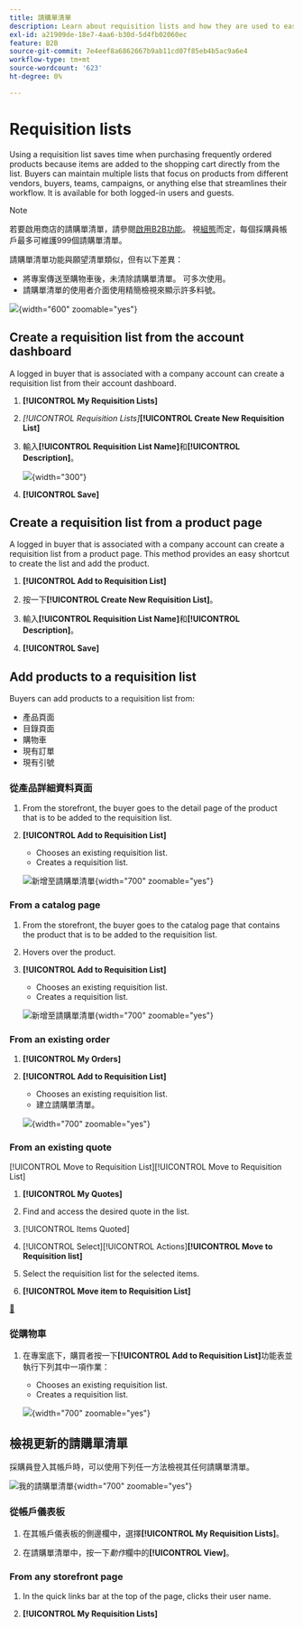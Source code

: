 ```yaml
---
title: 請購單清單
description: Learn about requisition lists and how they are used to easily add frequently ordered products to the shopping cart.
exl-id: a21909de-18e7-4aa6-b30d-5d4fb02060ec
feature: B2B
source-git-commit: 7e4eef8a6862667b9ab11cd07f85eb4b5ac9a6e4
workflow-type: tm+mt
source-wordcount: '623'
ht-degree: 0%

---
```


# Requisition lists

Using a requisition list saves time when purchasing frequently ordered products because items are added to the shopping cart directly from the list. Buyers can maintain multiple lists that focus on products from different vendors, buyers, teams, campaigns, or anything else that streamlines their workflow. It is available for both logged-in users and guests.

>[!NOTE]
>
>若要啟用商店的請購單清單，請參閱[啟用B2B功能](enable-basic-features.md)。 視[組態](configure-requisition-lists.md)而定，每個採購員帳戶最多可維護999個請購單清單。

請購單清單功能與願望清單類似，但有以下差異：

- 將專案傳送至購物車後，未清除請購單清單。 可多次使用。
- 請購單清單的使用者介面使用精簡檢視來顯示許多料號。

![](./assets/account-dashboard-my-requisition-lists.png){width="600" zoomable="yes"}

## Create a requisition list from the account dashboard

A logged in buyer that is associated with a company account can create a requisition list from their account dashboard.

1. **[!UICONTROL My Requisition Lists]**

1. _[!UICONTROL Requisition Lists]_&#x200B;**[!UICONTROL Create New Requisition List]**

1. 輸入&#x200B;**[!UICONTROL Requisition List Name]**&#x200B;和&#x200B;**[!UICONTROL Description]**。

   ![](./assets/requisition-list-create.png){width="300"}

1. **[!UICONTROL Save]**

## Create a requisition list from a product page

A logged in buyer that is associated with a company account can create a requisition list from a product page. This method provides an easy shortcut to create the list and add the product.

1. **[!UICONTROL Add to Requisition List]**

1. 按一下&#x200B;**[!UICONTROL Create New Requisition List]**。

1. 輸入&#x200B;**[!UICONTROL Requisition List Name]**&#x200B;和&#x200B;**[!UICONTROL Description]**。

1. **[!UICONTROL Save]**

## Add products to a requisition list

Buyers can add products to a requisition list from:

- 產品頁面
- 目錄頁面
- 購物車
- 現有訂單
- 現有引號

### 從產品詳細資料頁面

1. From the storefront, the buyer goes to the detail page of the product that is to be added to the requisition list.

1. **[!UICONTROL Add to Requisition List]**

   - Chooses an existing requisition list.
   - Creates a requisition list.

   ![新增至請購單清單](./assets/requisition-list-product-detail.png){width="700" zoomable="yes"}

### From a catalog page

1. From the storefront, the buyer goes to the catalog page that contains the product that is to be added to the requisition list.

1. Hovers over the product.

1. **[!UICONTROL Add to Requisition List]**

   - Chooses an existing requisition list.
   - Creates a requisition list.

   ![新增至請購單清單](./assets/requisition-list-add-product.png){width="700" zoomable="yes"}

### From an existing order

1. **[!UICONTROL My Orders]**

1. **[!UICONTROL Add to Requisition List]**

   - Chooses an existing requisition list.
   - 建立請購單清單。

   ![](./assets/requisition-list-add-from-order.png){width="700" zoomable="yes"}

### From an existing quote

[!UICONTROL Move to Requisition List]&#x200B;[!UICONTROL Move to Requisition List]

1. **[!UICONTROL My Quotes]**

1. Find and access the desired quote in the list.

1. [!UICONTROL Items Quoted]

1. [!UICONTROL Select]&#x200B;[!UICONTROL Actions]&#x200B;**[!UICONTROL Move to Requisition list]**

1. Select the requisition list for the selected items.

1. **[!UICONTROL Move item to Requisition List]**

[&#128279;](account-dashboard-my-quotes.md)

### 從購物車

1. 在專案底下，購買者按一下&#x200B;**[!UICONTROL Add to Requisition List]**&#x200B;功能表並執行下列其中一項作業：

   - Chooses an existing requisition list.
   - Creates a requisition list.

   ![](./assets/requisition-list-add-from-cart.png){width="700" zoomable="yes"}

## 檢視更新的請購單清單

採購員登入其帳戶時，可以使用下列任一方法檢視其任何請購單清單。

![我的請購單清單](./assets/requisition-lists-menu-select-storefront.png){width="700" zoomable="yes"}

### 從帳戶儀表板

1. 在其帳戶儀表板的側邊欄中，選擇&#x200B;**[!UICONTROL My Requisition Lists]**。

1. 在請購單清單中，按一下&#x200B;_動作_&#x200B;欄中的&#x200B;**[!UICONTROL View]**。

### From any storefront page

1. In the quick links bar at the top of the page, clicks their user name.

1. **[!UICONTROL My Requisition Lists]**
